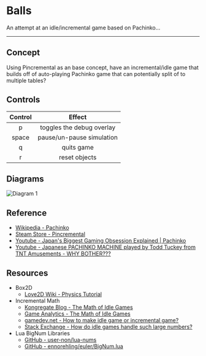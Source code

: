 # **Balls**

An attempt at an idle/incremental game based on Pachinko...

---

## Concept

Using Pincremental as an base concept, have an incremental/idle game that
builds off of auto-playing Pachinko game that can potentially split of to
multiple tables?


## Controls

| Control     | Effect                    |
|:-----------:|:-------------------------:|
| p           | toggles the debug overlay |
| space       | pause/un-pause simulation |
| q           | quits game                |
| r           | reset objects             |

## Diagrams
![Diagram 1]("documents/mechanical_ball_flow.png")


## Reference

* [Wikipedia - Pachinko](https://en.wikipedia.org/wiki/Pachinko)
* [Steam Store - Pincremental](https://store.steampowered.com/app/1369470/Pincremental/)
* [Youtube - Japan's Biggest Gaming Obsession Explained | Pachinko](https://www.youtube.com/watch?v=-tBy2jemw4s)
* [Youtube - Japanese PACHINKO MACHINE played by Todd Tuckey from TNT Amusements - WHY BOTHER???](https://www.youtube.com/watch?v=BT-PWC8_h4M)


## Resources

* Box2D
  * [Love2D Wiki - Physics Tutorial](https://love2d.org/wiki/Tutorial:Physics)
* Incremental Math
  * [Kongregate Blog - The Math of Idle Games](https://blog.kongregate.com/the-math-of-idle-games-part-i/)
  * [Game Analytics - The Math of Idle Games](https://gameanalytics.com/blog/idle-game-mathematics/)
  * [gamedev.net - How to make idle game or incremental game?](https://www.gamedev.net/forums/topic/693358-how-to-make-an-idle-game-or-incremental-game/)
  * [Stack Exchange - How do idle games handle such large numbers?](https://gamedev.stackexchange.com/questions/114911/how-do-idle-games-handle-such-large-numbers)
* Lua BigNum Libraries
  * [GitHub - user-non/lua-nums](https://github.com/user-none/lua-nums)
  * [GitHub - ennorehling/euler/BigNum.lua](https://github.com/ennorehling/euler/blob/master/BigNum.lua)
